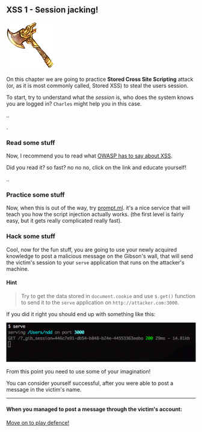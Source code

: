 XSS 1 - Session jacking!
------------------------

![image](img/Axe.png)


On this chapter we are going to practice **Stored Cross Site Scripting** attack (or, as it is most commonly called, Stored XSS) to steal the users session.

To start, try to understand what the *session* is, who does the system knows you are logged in? `Charles` might help you in this case.

.. 

.

### Read some stuff

Now, I recommend you to read what [OWASP has to say about XSS](https://www.owasp.org/index.php/Cross-site_Scripting_%28XSS%29).

Did you read it? so fast? no no no, click on the link and educate yourself!

.. 

### Practice some stuff

Now, when this is out of the way, try [prompt.ml](http://prompt.ml/). it's a nice service that will teach you how the script injection actually works. (the first level is fairly easy, but it gets really complicated really fast).

### Hack some stuff

Cool, now for the fun stuff, you are going to use your newly acquired knowledge to post a malicious message on the Gibson's wall, that will send the victim's session to your `serve` application that runs on the attacker's machine.

#### Hint
> Try to get the data stored in `document.cookie` and use `$.get()` function to send it to the `serve` application on `http://attacker.com:3000`.

If you did it right you should end up with something like this:

![image](img/serve_got_cookie.png)

From this point you need to use some of your imagination!

You can consider yourself successful, after you were able to post a message in the victim's name.

- - - 
#### When you managed to post a message through the victim's account:
[Move on to play defence!](03-XSS1-defence.md)